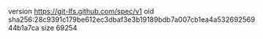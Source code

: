 version https://git-lfs.github.com/spec/v1
oid sha256:28c9391c179be612ec3dbaf3e3b19189bdb7a007cb1ea4a53269256944b1a7ca
size 69254
